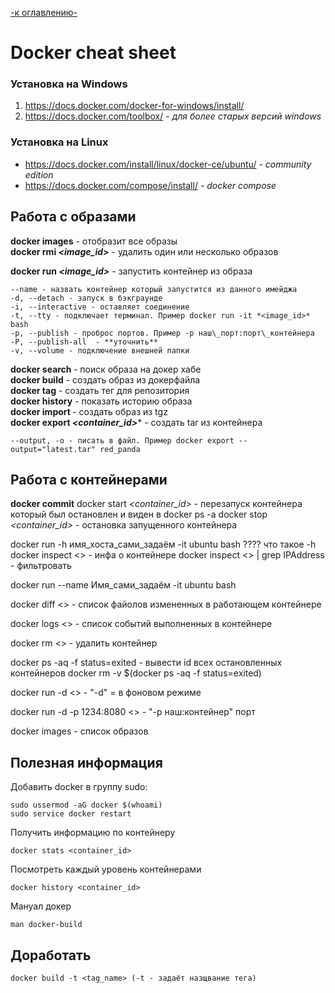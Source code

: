 [-к оглавлению-](./README.md)

# Docker cheat sheet

### Установка на Windows
1. https://docs.docker.com/docker-for-windows/install/
2. https://docs.docker.com/toolbox/ - *для более старых версий windows*

### Установка на Linux
- https://docs.docker.com/install/linux/docker-ce/ubuntu/ - *community edition*
- https://docs.docker.com/compose/install/ - *docker compose*

## Работа с образами
**docker images** - отобразит все образы  
**docker rmi *<image_id>*** - удалить один или несколько образов  

**docker run *<image_id>*** - запустить контейнер из образа  

    --name - назвать контейнер который запустится из данного имейджа
    -d, --detach - запуск в бэкграунде
    -i, --interactive - оставляет соединение
    -t, --tty - подключает терминал. Пример docker run -it *<image_id>* bash
    -p, --publish - проброс портов. Пример -p наш\_порт:порт\_контейнера
    -P, --publish-all  - **уточнить**
    -v, --volume - подключение внешней папки

**docker search *<anything>*** - поиск образа на докер хабе  
**docker build** - создать образ из докерфайла  
**docker tag** - создать тег для репозитория  
**docker history** - показать историю образа  
**docker import *<tgz>*** - создать образ из tgz  
**docker export *<container_id>**** - создать tar из контейнера  

    --output, -o - писать в файл. Пример docker export --output="latest.tar" red_panda




## Работа с контейнерами
**docker commit**
docker start *<container_id>* - перезапуск контейнера который был остановлен и виден в docker ps -a
docker stop *<container_id>* - остановка запущенного контейнера


docker run -h имя_хоста_сами_задаём -it ubuntu bash ???? что такое -h
docker inspect <> - инфа о контейнере
docker inspect <> | grep IPAddress - фильтровать

docker run --name Имя_сами_задаём -it ubuntu bash

docker diff <> - список файолов измененных в работающем контейнере

docker logs <> - список событий выполненных в контейнере

docker rm <> - удалить контейнер

docker ps -aq -f status=exited - вывести id всех остановленных контейнеров
docker rm -v $(docker ps -aq -f status=exited)

docker run -d <> - "-d" = в фоновом режиме

docker run -d -p 1234:8080 <> - "-p наш:контейнер" порт

docker images - список образов


## Полезная информация
Добавить docker в группу sudo:  

    sudo ussermod -aG docker $(whoami)
    sudo service docker restart

Получить информацию по контейнеру

    docker stats <container_id>


Посмотреть каждый уровень контейнерами

    docker history <container_id>

Мануал докер

    man docker-build


## Доработать

    docker build -t <tag_name> (-t - задаёт назщвание тега)
